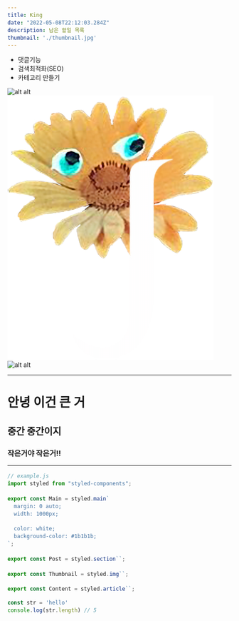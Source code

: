 ```yaml
---
title: King
date: "2022-05-08T22:12:03.284Z"
description: 남은 할일 목록
thumbnail: './thumbnail.jpg'
---
```



- 댓글기능
- 검색최적화(SEO)
- 카테고리 만들기

![alt alt](./hello.jpg)
![alt alt](./page1.png)
![alt alt](./thumbnail.jpg)


---
# 안녕 이건 큰 거
## 중간 중간이지
### 작은거야 작은거!!
---

```js
// example.js
import styled from "styled-components";

export const Main = styled.main`
  margin: 0 auto;
  width: 1000px;

  color: white;
  background-color: #1b1b1b;
`;

export const Post = styled.section``;

export const Thumbnail = styled.img``;

export const Content = styled.article``;
```

```javascript
const str = 'hello'
console.log(str.length) // 5
```